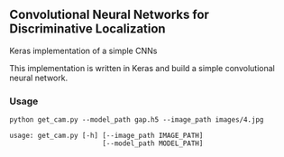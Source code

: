 ## Convolutional Neural Networks for Discriminative Localization
Keras implementation of a simple CNNs

This implementation is written in Keras and build a simple convolutional neural network.

### Usage

``` 
python get_cam.py --model_path gap.h5 --image_path images/4.jpg

usage: get_cam.py [-h] [--image_path IMAGE_PATH]
                       [--model_path MODEL_PATH]
          
```
